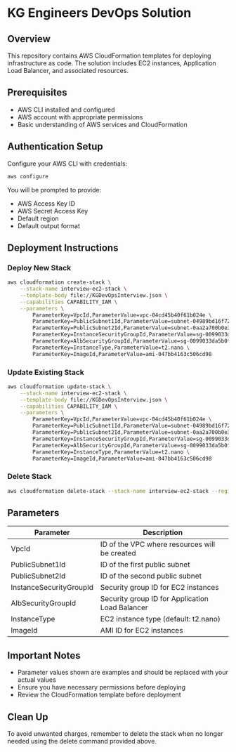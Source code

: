 # KG Engineers DevOps Solution

## Overview
This repository contains AWS CloudFormation templates for deploying infrastructure as code. The solution includes EC2 instances, Application Load Balancer, and associated resources.

## Prerequisites
- AWS CLI installed and configured
- AWS account with appropriate permissions
- Basic understanding of AWS services and CloudFormation

## Authentication Setup
Configure your AWS CLI with credentials:

```bash
aws configure
```

You will be prompted to provide:
- AWS Access Key ID
- AWS Secret Access Key
- Default region
- Default output format

## Deployment Instructions

### Deploy New Stack
```bash
aws cloudformation create-stack \
    --stack-name interview-ec2-stack \
    --template-body file://KGDevOpsInterview.json \
    --capabilities CAPABILITY_IAM \
    --parameters \
        ParameterKey=VpcId,ParameterValue=vpc-04cd45b40f61b024e \
        ParameterKey=PublicSubnet1Id,ParameterValue=subnet-04989bd16f72efafa \
        ParameterKey=PublicSubnet2Id,ParameterValue=subnet-0aa2a700b0e3cd546 \
        ParameterKey=InstanceSecurityGroupId,ParameterValue=sg-0099033da5b0fba62 \
        ParameterKey=AlbSecurityGroupId,ParameterValue=sg-0099033da5b0fba62 \
        ParameterKey=InstanceType,ParameterValue=t2.nano \
        ParameterKey=ImageId,ParameterValue=ami-047bb4163c506cd98
```

### Update Existing Stack
```bash
aws cloudformation update-stack \
    --stack-name interview-ec2-stack \
    --template-body file://KGDevOpsInterview.json \
    --capabilities CAPABILITY_IAM \
    --parameters \
        ParameterKey=VpcId,ParameterValue=vpc-04cd45b40f61b024e \
        ParameterKey=PublicSubnet1Id,ParameterValue=subnet-04989bd16f72efafa \
        ParameterKey=PublicSubnet2Id,ParameterValue=subnet-0aa2a700b0e3cd546 \
        ParameterKey=InstanceSecurityGroupId,ParameterValue=sg-0099033da5b0fba62 \
        ParameterKey=AlbSecurityGroupId,ParameterValue=sg-0099033da5b0fba62 \
        ParameterKey=InstanceType,ParameterValue=t2.nano \
        ParameterKey=ImageId,ParameterValue=ami-047bb4163c506cd98
```

### Delete Stack
```bash
aws cloudformation delete-stack --stack-name interview-ec2-stack --region eu-west-1
```

## Parameters
| Parameter | Description |
|-----------|-------------|
| VpcId | ID of the VPC where resources will be created |
| PublicSubnet1Id | ID of the first public subnet |
| PublicSubnet2Id | ID of the second public subnet |
| InstanceSecurityGroupId | Security group ID for EC2 instances |
| AlbSecurityGroupId | Security group ID for Application Load Balancer |
| InstanceType | EC2 instance type (default: t2.nano) |
| ImageId | AMI ID for EC2 instances |

## Important Notes
- Parameter values shown are examples and should be replaced with your actual values
- Ensure you have necessary permissions before deploying
- Review the CloudFormation template before deployment

## Clean Up
To avoid unwanted charges, remember to delete the stack when no longer needed using the delete command provided above.

